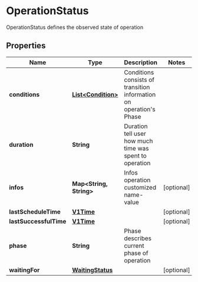 

# OperationStatus

OperationStatus defines the observed state of operation
## Properties

Name | Type | Description | Notes
------------ | ------------- | ------------- | -------------
**conditions** | [**List&lt;Condition&gt;**](Condition.md) | Conditions consists of transition information on operation&#39;s Phase | 
**duration** | **String** | Duration tell user how much time was spent to operation | 
**infos** | **Map&lt;String, String&gt;** | Infos operation customized name-value |  [optional]
**lastScheduleTime** | [**V1Time**](V1Time.md) |  |  [optional]
**lastSuccessfulTime** | [**V1Time**](V1Time.md) |  |  [optional]
**phase** | **String** | Phase describes current phase of operation | 
**waitingFor** | [**WaitingStatus**](WaitingStatus.md) |  |  [optional]



